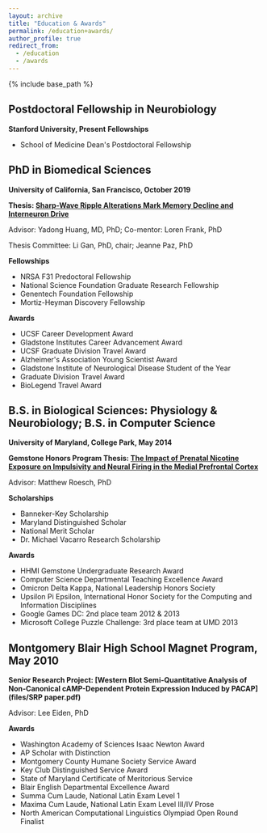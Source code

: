 ```yaml
---
layout: archive
title: "Education & Awards"
permalink: /education+awards/
author_profile: true
redirect_from:
  - /education
  - /awards
---
```


{% include base_path %}

## Postdoctoral Fellowship in Neurobiology
**Stanford University, Present**
**Fellowships**
* School of Medicine Dean's Postdoctoral Fellowship

## PhD in Biomedical Sciences
**University of California, San Francisco, October 2019**

**Thesis: [Sharp-Wave Ripple Alterations Mark Memory Decline and Interneuron Drive](https://escholarship.org/uc/item/2bc340d2)**

Advisor: Yadong Huang, MD, PhD; Co-mentor: Loren Frank, PhD

Thesis Committee: Li Gan, PhD, chair; Jeanne Paz, PhD

**Fellowships**
* NRSA F31 Predoctoral Fellowship
* National Science Foundation Graduate Research Fellowship
* Genentech Foundation Fellowship
* Mortiz-Heyman Discovery Fellowship

**Awards**
* UCSF Career Development Award
* Gladstone Institutes Career Advancement Award
* UCSF Graduate Division Travel Award
* Alzheimer's Association Young Scientist Award
* Gladstone Institute of Neurological Disease Student of the Year
* Graduate Division Travel Award
* BioLegend Travel Award

## B.S. in Biological Sciences: Physiology & Neurobiology; B.S. in Computer Science
**University of Maryland, College Park, May 2014**

**Gemstone Honors Program Thesis: [The Impact of Prenatal Nicotine Exposure on Impulsivity and Neural Firing in the Medial Prefrontal Cortex](https://drum.lib.umd.edu/handle/1903/15539)**

Advisor: Matthew Roesch, PhD

**Scholarships**
* Banneker-Key Scholarship
* Maryland Distinguished Scholar
* National Merit Scholar
* Dr. Michael Vacarro Research Scholarship
				
**Awards**
* HHMI Gemstone Undergraduate Research Award
* Computer Science Departmental Teaching Excellence Award
* Omicron Delta Kappa, National Leadership Honors Society
* Upsilon Pi Epsilon, International Honor Society for the Computing and Information Disciplines 
* Google Games DC: 2nd place team 2012 & 2013
* Microsoft College Puzzle Challenge: 3rd place team at UMD 2013
	
## Montgomery Blair High School Magnet Program, May 2010
**Senior Research Project: [Western Blot Semi-Quantitative Analysis of Non-Canonical cAMP-Dependent Protein Expression Induced by PACAP](files/SRP paper.pdf)**

Advisor: Lee Eiden, PhD

**Awards**
				
* Washington Academy of Sciences Isaac Newton Award
* AP Scholar with Distinction
* Montgomery County Humane Society Service Award
* Key Club Distinguished Service Award
* State of Maryland Certificate of Meritorious Service
* Blair English Departmental Excellence Award
* Summa Cum Laude, National Latin Exam Level 1
* Maxima Cum Laude, National Latin Exam Level III/IV Prose
* North American Computational Linguistics Olympiad Open Round Finalist